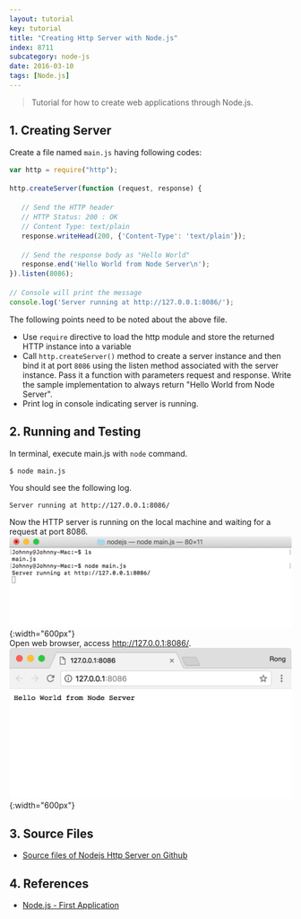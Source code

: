 ```yaml
---
layout: tutorial
key: tutorial
title: "Creating Http Server with Node.js"
index: 8711
subcategory: node-js
date: 2016-03-10
tags: [Node.js]
---
```


> Tutorial for how to create web applications through Node.js.

## 1. Creating Server
Create a file named `main.js` having following codes:
```javascript
var http = require("http");

http.createServer(function (request, response) {

   // Send the HTTP header
   // HTTP Status: 200 : OK
   // Content Type: text/plain
   response.writeHead(200, {'Content-Type': 'text/plain'});

   // Send the response body as "Hello World"
   response.end('Hello World from Node Server\n');
}).listen(8086);

// Console will print the message
console.log('Server running at http://127.0.0.1:8086/');
```
The following points need to be noted about the above file.
* Use `require` directive to load the http module and store the returned HTTP instance into a variable
* Call `http.createServer()` method to create a server instance and then bind it at port `8086` using the listen method associated with the server instance. Pass it a function with parameters request and response. Write the sample implementation to always return "Hello World from Node Server".
* Print log in console indicating server is running.

## 2. Running and Testing
In terminal, execute main.js with `node` command.
```raw
$ node main.js
```
You should see the following log.
```raw
Server running at http://127.0.0.1:8086/
```
Now the HTTP server is running on the local machine and waiting for a request at port 8086.
![startserver](/assets/images/frontend/2511/startserver.png){:width="600px"}  
 Open web browser, access http://127.0.0.1:8086/.
![browser](/assets/images/frontend/2511/browser.png){:width="600px"}  

## 3. Source Files
* [Source files of Nodejs Http Server on Github](https://github.com/jojozhuang/Tutorials/tree/master/NodeHttpServer)

## 4. References
* [Node.js - First Application](https://www.tutorialspoint.com/nodejs/nodejs_first_application.htm)
